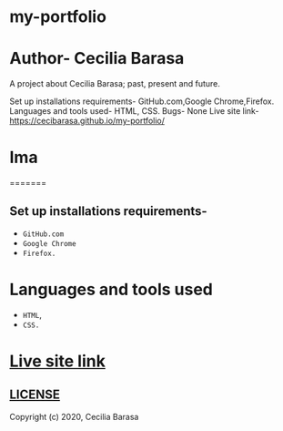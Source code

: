# my-portfolio
# Author- Cecilia Barasa
A project about Cecilia Barasa; past, present and future.

Set up installations requirements- GitHub.com,Google Chrome,Firefox.
Languages and tools used- HTML, CSS.
Bugs- None
Live site link- https://cecibarasa.github.io/my-portfolio/
# Ima
=======
## Set up installations requirements- 
* `GitHub.com`
* `Google Chrome`
* `Firefox.`

# Languages and tools used
* `HTML`,
* `CSS.`

# [Live site link](https://cecibarasa.github.io/my-portfolio/)

## [LICENSE](https://github.com/cecibarasa/my-portfolio/blob/master/LICENSE.md)
Copyright (c) 2020, Cecilia Barasa
